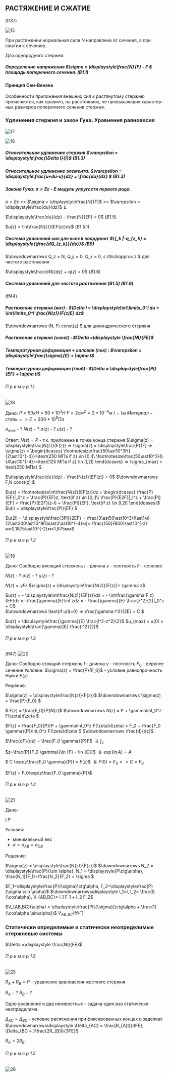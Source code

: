

## РАСТЯЖЕНИЕ И СЖАТИЕ

(ff37)

![15](../../img/fed/15.png)

При растяжении нормальная сила N направлена от сечения, а при сжатии к сечению.

Для однородного стержня:

##### Определение напряжения $\sigma = \displaystyle\frac{N}{F} - F $ площадь поперечного сечения. $(B1.1)$

#### Принцип Сен-Венана

Особенности приложения внешних сил к растянутому стержню проявляют­ся, как правило, на расстояниях, не превышающих характер­ных размеров поперечного сечения стержня.

### Удлинения стержня и закон Гука. Уравнения равновесия

![17](../../img/fed/17.png)

![16](../../img/fed/16.png)
##### Относительное удлинение стержня $\varepsilon = \displaystyle\frac{\Delta l}{l}$ $(B1.3)$

##### Относительное удлинение элемента: $\varepsilon = \displaystyle\frac{u+du-u}{dz} = \frac{du}{dz} $ $(B1.3)$

##### Закона Гука: $\sigma = E \varepsilon$ - E модуль упругости первого рода.

$\sigma = E \varepsilon$ <> $\sigma = \displaystyle\frac{N}{F}$ <> $\varepsilon = \displaystyle\frac{du}{dz}$
$\downdownarrows$

$\displaystyle\frac{du}{dz} - \frac{N}{EF} = 0$ $(B1.5)$

$u(z) = \int\frac{N(z)}{EF(z)}dz$ $(B1.5.1)$

##### Система уравнений сил для всех k координат $\{_k |-q_{z_k} =  \displaystyle{\frac{dQ_{z_k}}{ds}}$ $(B9)$
$\downdownarrows Q_z = N, Q_y = 0, Q_x = 0, s \thickapprox z $ для чистого растяжения

$\displaystyle\frac{dN}{dz} + q(z) = 0$ $(B1.6)$

##### Система уравнений для чистого растяжения $(B1.5)$ $(B1.6)$ 
(ff44)
##### Растяжение стержня (инт) : $\Delta l = \displaystyle\int\limits_0^l du = \int\limits_0^l \frac{N(z)}{F(z)E} dz$

$\downdownarrows (N, F) const(z) $ для цилиндрического стержня

##### Растяжение стержня (const) : $\Delta =\displaystyle \frac{Nl}{FE}$

#####  Температурная деформация + силовая (лок) : $\varepsilon = \displaystyle\frac{\sigma}{E} + \alpha t$ 

#####  Температурная деформация (глоб) : $\Delta = \displaystyle\frac{Pl}{EF} + \alpha tl$

###### П р и м е р 1.1

![18](../../img/fed/18.png)

Дано:
$P=50кН=50\ast10^3Н$
$F=2см^2=2\ast10^{-4}м$
$l=1м$
$Материал - сталь => E = 200\ast10^9Па$

$\sigma_{max}$ - ?
$N(z)$ - ?
$\sigma(z)$ - ?
$u(z)$ - ?

Ответ:
$N(z) = P$ - т.к. приложена в точке конца стержня
$\sigma(z) = \displaystyle\frac{N(z)}{F(z)} => \sigma(z) = \displaystyle\frac{P}{F} => \sigma(z) = \begin{dcases}
\footnotesize\frac{50\ast10^3Н}{2\ast10^{-4}}=\text{250 МПа if z} \in [0,l]\\
\footnotesize\frac{50\ast10^3Н}{4\ast10^{-4}}=\text{125 МПа if z} \in [l,2l]
\end{dcases} => \sigma_{max} = \text{250 МПа} $

$\displaystyle\frac{du}{dz} - \frac{N(z)}{EF(z)} = 0$
$\downdownarrows F,N const(z) $

$u(z) = \footnotesize\int\frac{N(z)}{EF(z)}dz = \begin{dcases}
\frac{P}{EF}|_0^z = \frac{P}{EF}z, \text{if z} \in [0,l]\\
\frac{P}{E2F}|_l^z + \frac{Pl}{EF} = \frac{P}{E2F}(z-l) + \frac{Pl}{EF}, \text{if z} \in [l,2l]
\end{dcases}$
$u(l) = \displaystyle\frac{Pl}{EF} $

$u(2l) = \displaystyle\frac{3Pl}{2EF} = \frac{3\ast50\ast10^3Н\ast1м}{2\ast200\ast10^9Па\ast2\ast10^{-4}м}=
\frac{150}{800}\ast10^{-2}м=0,1875\ast10^{-2}м=1,875мм$

###### П р и м е р 1.2

![19](../../img/fed/19.png)

Дано:
Свободно висящий стержень
$l$ - длинна
$\gamma$ - плотность
$F$ - сечение

$N(z)$ - ?
$\sigma(z)$ - ?
$u(z)$ - ?


$N(z)=\gamma F z$
$\sigma(z) = \displaystyle\frac{N(z)}{F(z)}= \gamma z$

$u(z) = - \displaystyle\int\frac{N(z)}{EF(z)}dz = - \int\frac{\gamma F z}{EF}dz = -\frac{\gamma}{E}\int zdz = - \frac{\gamma}{E} \frac{z^2}{2}|_0^z + C$  
$\downdownarrows \text{if u(l)=0} => \frac{\gamma l^2}{2E} = C $

$u(z) = \displaystyle\frac{\gamma}{E} \frac{l^2-z^2}{2}$
$u_{max} = u(0) = \displaystyle\frac{\gamma}{E} \frac{l^2}{2}$

###### П р и м е р 1.3
(ff47)
![20](../../img/fed/20.png)

Дано:
Свободно стоящий стержень
$l$ - длинна
$\gamma$ - плотность
$F_0$ - верхнее сечение
Условие:
$\sigma(z) = \frac{P}{F_0}$ - условие равнопрочность
Найти $F(z)$

Решение:

$\sigma(z) = \displaystyle\frac{N(z)}{F(z)}$
$\downdownarrows \sigma(z) = \frac{P}{F_0} $

$ F(z) = \frac{F_0}{P}N(z)$
$\downdownarrows N(z) = P + \gamma\int_0^z F(\zeta)d\zeta $

$F(z) = \frac{F_0}{P}(P + \gamma\int_0^z F(\zeta)d\zeta) = F_0 + \frac{F_0 \gamma}{P}\int_0^z F(\zeta)d\zeta $
$\downdownarrows \frac{d}{dz}$

$\frac{dF}{dz} = \frac{F_0 \gamma}{P}F$
$\downdownarrows \int_z$

$z=\frac{P}{F_0 \gamma}(\ln {F} - \ln {C})$
$\downdownarrows \exp(\ln A) = A$

$ C \exp(z\frac{F_0 \gamma}{P}) = F(z)$
$\downdownarrows F(0)= F_0 => C = F_0$

$F(z) = F_0\exp(z\frac{F_0 \gamma}{P})$

###### П р и м е р 1.4

![21](../../img/fed/21.png)

Дано:

$l$
$P$

Условия:
- минимальный вес
- $\sigma = \sigma_{AB} = \sigma_{CB}$

Решение:

$\sigma(z) = \displaystyle\frac{N(z)}{F(z)}$
$\downdownarrows N_2 =  \displaystyle\frac{P}{\sin \alpha}, N_1 = \displaystyle{P\ctg\alpha}, \frac{N_1}{F_1}=\frac{N_2}{F_2} = \sigma  $

$F_1=\displaystyle\frac{P}{\sigma}\ctg\alpha, F_2=\displaystyle\frac{P}{\sigma \sin \alpha}$
$\downdownarrows\displaystyle l_1=l, l_2= \frac{l}{\cos\alpha}, V_{AB,BC}= l_1 F_1 + l_2 F_2$

$V_{AB,BC}(\alpha) = \displaystyle\frac{Pl}{\sigma}(\ctg\alpha + \frac{1}{\cos\alpha \sin\alpha})$
$V_{AB,BC}(55^{\circ})$

### Статически определимые и статически неопределимые стержневые системы

$\Delta =\displaystyle \frac{Nl}{FE}$

###### П р и м е р 1.5

![25](../../img/fed/25.png)

$R_A+R_B=P$ - уравнение арвновесия жесткого стержня

$R_A - ?$
$R_B - ?$

Одно уравнение и два неизвестных - задача один раз статически неопределима

$\Delta_{AC} = \Delta_{BC}$ - условие расятжения при фиксированных концах в заделках
$\downdownarrows\displaystyle \Delta_{AC} = \frac{R_{A}l}{3FE}, \Delta_{BC = }\frac{2R_{B}l}{3FE}$

$R_{A}=2R_{B}$

###### П р и м е р 1.5

![26](../../img/fed/26.png)